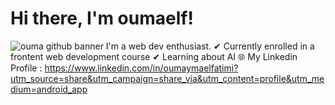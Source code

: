 # Hi there, I'm oumaelf!
![ouma github banner](https://github.com/user-attachments/assets/3a96a8bb-6d0e-4590-8b51-b1ed3993e6e9)
I'm a web dev enthusiast.
  ✔ Currently enrolled in a frontent web development course
  ✔ Learning about AI
🌐 My Linkedin Profile : 
    https://www.linkedin.com/in/oumaymaelfatimi?utm_source=share&utm_campaign=share_via&utm_content=profile&utm_medium=android_app
